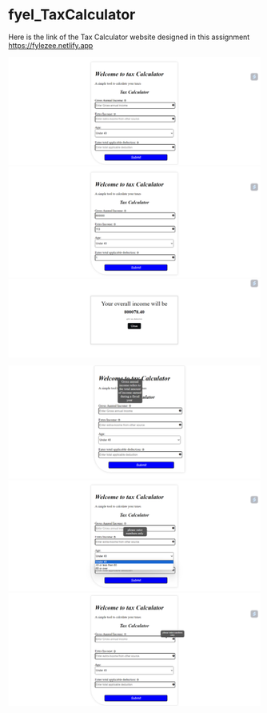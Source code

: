 # fyel_TaxCalculator
Here is the link of the Tax Calculator website designed in this assignment https://fylezee.netlify.app

![frame1](https://github.com/Jishan143/fyel_TaxCalculator/blob/main/Screenshot%201.png?raw=true)
![frame2](https://github.com/Jishan143/fyel_TaxCalculator/blob/main/Screenshot%202.png?raw=true)
![frame2](https://github.com/Jishan143/fyel_TaxCalculator/blob/main/Screenshot%207.png?raw=true)

![frame4](https://github.com/Jishan143/fyel_TaxCalculator/blob/main/Screenshot%205.png?raw=true)
![frame](https://github.com/Jishan143/fyel_TaxCalculator/blob/main/Screenshot%206.png?raw=true)
![frame](https://github.com/Jishan143/fyel_TaxCalculator/blob/main/Screenshot%208(UPDATED).png?raw=true)
